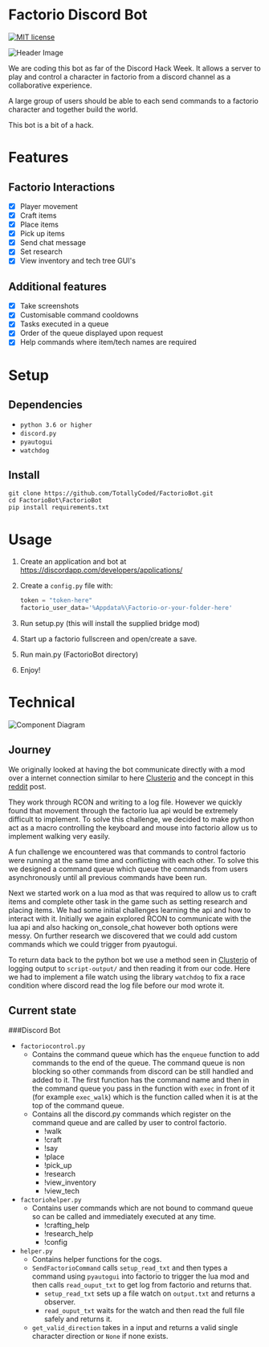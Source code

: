 # Factorio Discord Bot

[![MIT license](https://img.shields.io/badge/License-MIT-blue.svg)](https://lbesson.mit-license.org/)

![Header Image][header-image.png]


We are coding this bot as far of the Discord Hack Week. It allows a server to play and control a character in factorio from a discord channel as a collaborative experience. 

A large group of users should be able to each send commands to a factorio character and together build the world.

This bot is a bit of a hack.

# Features
## Factorio Interactions
- [x] Player movement
- [x] Craft items
- [x] Place items
- [x] Pick up items
- [x] Send chat message
- [x] Set research
- [x] View inventory and tech tree GUI's 
## Additional features
- [x] Take screenshots  
- [x] Customisable command cooldowns
- [x] Tasks executed in a queue
- [x] Order of the queue displayed upon request
- [x] Help commands where item/tech names are required
    
# Setup
## Dependencies
- `python 3.6 or higher`
- `discord.py`
- `pyautogui`
- `watchdog`

## Install
```commandline
git clone https://github.com/TotallyCoded/FactorioBot.git
cd FactorioBot\FactorioBot
pip install requirements.txt
```

# Usage
1. Create an application and bot at https://discordapp.com/developers/applications/
2. Create a `config.py` file with:

    ```py
    token = "token-here"
    factorio_user_data='%Appdata%\Factorio-or-your-folder-here'
    ```
3. Run setup.py (this will install the supplied bridge mod)
4. Start up a factorio fullscreen and open/create a save.
5. Run main.py (FactorioBot directory)
6. Enjoy!

# Technical
![Component Diagram][technical-diagram.png]

## Journey
We originally looked at having the bot communicate directly with a mod over a internet connection similar to here [Clusterio](https://github.com/Danielv123/factorioClusterio) and the concept in this [reddit](https://www.reddit.com/r/factorio/comments/5g3qiz/modding_how_to_make_internet_connected_mods_like/) post.

They work through RCON and writing to a log file. 
However we quickly found that movement through the factorio lua api would be extremely difficult to implement. To solve this challenge, we decided to make python act as a macro controlling the keyboard and mouse into factorio allow us to implement walking very easily.

A fun challenge we encountered was that commands to control factorio were running at the same time and conflicting with each other. To solve this we designed a command queue which queue the commands from users asynchronously until all previous commands have been run.

Next we started work on a lua mod as that was required to allow us to craft items and complete other task in the game such as setting research and placing items. We had some initial challenges learning the api and how to interact with it. Initially we again explored RCON to communicate with the lua api and also hacking on_console_chat however both options were messy. On further research we discovered that we could add custom commands which we could trigger from pyautogui.  

To return data back to the python bot we use a method seen in [Clusterio](https://github.com/Danielv123/factorioClusterio) of logging output to `script-output/` and then reading it from our code. Here we had to implement a file watch using the library `watchdog` to fix a race condition where discord read the log file before our mod wrote it.

## Current state
###Discord Bot
* `factoriocontrol.py`
    * Contains the command queue which has the `enqueue` function to add commands to the end of the queue. The command queue is non blocking so other commands from discord can be still handled and added to it. The first function has the command name and then in the command queue you pass in the function with `exec` in front of it (for example `exec_walk`) which is the function called when it is at the top of the command queue.
    * Contains all the discord.py commands which register on the command queue and are called by user to control factorio.
        * !walk
        * !craft
        * !say
        * !place
        * !pick_up
        * !research
        * !view_inventory
        * !view_tech
* `factoriohelper.py`
    * Contains user commands which are not bound to command queue so can be called and immediately executed at any time.
        * !crafting_help
        * !research_help
        * !config
* `helper.py`
    * Contains helper functions for the cogs.
    * `SendFactorioCommand` calls `setup_read_txt` and then types a command using `pyautogui` into factorio to trigger the lua mod and then calls `read_ouput_txt` to get log from factorio and returns that.
        * `setup_read_txt` sets up a file watch on `output.txt` and returns a observer.
        * `read_ouput_txt` waits for the watch and then read the full file safely and returns it.
    * `get_valid_direction` takes in a input and returns a valid single character direction or `None` if none exists.
     

[header-image.png]: https://cdn.discordapp.com/attachments/407617128112324629/594294628031922192/bot_banner.png
[technical-diagram.png]: https://i.imgur.com/cyJ808U.png



